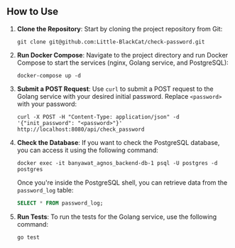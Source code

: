 ## How to Use

1. **Clone the Repository**: Start by cloning the project repository from Git:

    ```shell
    git clone git@github.com:Little-BlackCat/check-password.git
    ```

2. **Run Docker Compose**: Navigate to the project directory and run Docker Compose to start the services (nginx, Golang service, and PostgreSQL):

    ```shell
    docker-compose up -d
    ```

3. **Submit a POST Request**: Use `curl` to submit a POST request to the Golang service with your desired initial password. Replace `<password>` with your password:

    ```shell
    curl -X POST -H "Content-Type: application/json" -d '{"init_password": "<password>"}' http://localhost:8080/api/check_password
    ```

4. **Check the Database**: If you want to check the PostgreSQL database, you can access it using the following command:

    ```shell
    docker exec -it banyawat_agnos_backend-db-1 psql -U postgres -d postgres
    ```

    Once you're inside the PostgreSQL shell, you can retrieve data from the `password_log` table:

    ```sql
    SELECT * FROM password_log;
    ```

5. **Run Tests**: To run the tests for the Golang service, use the following command:

    ```shell
    go test
    ```
